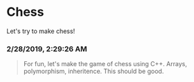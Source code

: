 # Chess
Let's try to make chess!

### 2/28/2019, 2:29:26 AM
>For fun, let's make the game of chess using C++. Arrays, polymorphism, inheritence. This should be good.
